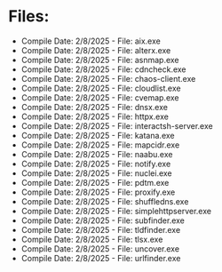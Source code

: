 # Files:

- Compile Date: 2/8/2025 - File: aix.exe <br>
- Compile Date: 2/8/2025 - File: alterx.exe <br>
- Compile Date: 2/8/2025 - File: asnmap.exe <br>
- Compile Date: 2/8/2025 - File: cdncheck.exe <br>
- Compile Date: 2/8/2025 - File: chaos-client.exe <br>
- Compile Date: 2/8/2025 - File: cloudlist.exe <br>
- Compile Date: 2/8/2025 - File: cvemap.exe <br>
- Compile Date: 2/8/2025 - File: dnsx.exe <br>
- Compile Date: 2/8/2025 - File: httpx.exe <br>
- Compile Date: 2/8/2025 - File: interactsh-server.exe <br>
- Compile Date: 2/8/2025 - File: katana.exe <br>
- Compile Date: 2/8/2025 - File: mapcidr.exe <br>
- Compile Date: 2/8/2025 - File: naabu.exe <br>
- Compile Date: 2/8/2025 - File: notify.exe <br>
- Compile Date: 2/8/2025 - File: nuclei.exe <br>
- Compile Date: 2/8/2025 - File: pdtm.exe <br>
- Compile Date: 2/8/2025 - File: proxify.exe <br>
- Compile Date: 2/8/2025 - File: shuffledns.exe <br>
- Compile Date: 2/8/2025 - File: simplehttpserver.exe <br>
- Compile Date: 2/8/2025 - File: subfinder.exe <br>
- Compile Date: 2/8/2025 - File: tldfinder.exe <br>
- Compile Date: 2/8/2025 - File: tlsx.exe <br>
- Compile Date: 2/8/2025 - File: uncover.exe <br>
- Compile Date: 2/8/2025 - File: urlfinder.exe <br>
